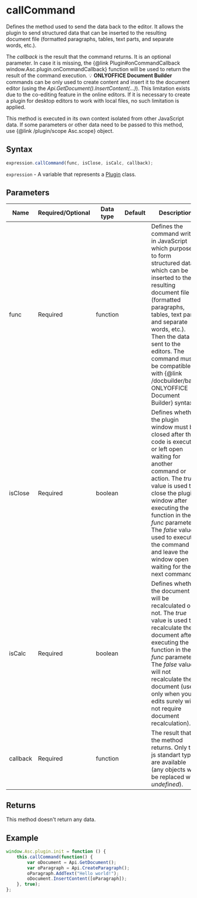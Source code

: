 # callCommand

Defines the method used to send the data back to the editor.
It allows the plugin to send structured data that can be inserted to the resulting document file (formatted paragraphs, tables, text parts, and separate words, etc.).

The *callback* is the result that the command returns. It is an optional parameter. In case it is missing, the &#123;@link Plugin#onCommandCallback window.Asc.plugin.onCommandCallback&#125; function will be used to return the result of the command execution.
💡 **ONLYOFFICE Document Builder** commands can be only used to create content and insert it to the document editor (using the *Api.GetDocument().InsertContent(...)*).
This limitation exists due to the co-editing feature in the online editors. If it is necessary to create a plugin for desktop editors to work with local files, no such limitation is applied.

This method is executed in its own context isolated from other JavaScript data. If some parameters or other data need to be passed to this method, use &#123;@link /plugin/scope Asc.scope&#125; object.

## Syntax

```javascript
expression.callCommand(func, isClose, isCalc, callback);
```

`expression` - A variable that represents a [Plugin](../Plugin.md) class.

## Parameters

| **Name** | **Required/Optional** | **Data type** | **Default** | **Description** |
| ------------- | ------------- | ------------- | ------------- | ------------- |
| func | Required | function |  | Defines the command written in JavaScript which purpose is to form structured data which can be inserted to the resulting document file (formatted paragraphs, tables, text parts, and separate words, etc.). Then the data is sent to the editors. The command must be compatible with &#123;@link /docbuilder/basic ONLYOFFICE Document Builder&#125; syntax. |
| isClose | Required | boolean |  | Defines whether the plugin window must be closed after the code is executed or left open waiting for another command or action. The *true* value is used to close the plugin window after executing the function in the *func* parameter. The *false* value is used to execute the command and leave the window open waiting for the next command. |
| isCalc | Required | boolean |  | Defines whether the document will be recalculated or not. The *true* value is used to recalculate the document after executing the function in the *func* parameter. The *false* value will not recalculate the document (use it only when your edits surely will not require document recalculation). |
| callback | Required | function |  | The result that the method returns. Only the js standart types are available (any objects will be replaced with *undefined*). |

## Returns

This method doesn't return any data.

## Example

```javascript
window.Asc.plugin.init = function () {
    this.callCommand(function() {
        var oDocument = Api.GetDocument();
        var oParagraph = Api.CreateParagraph();
        oParagraph.AddText("Hello world!");
        oDocument.InsertContent([oParagraph]);
    }, true);
};
```
